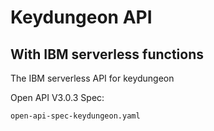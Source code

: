 # Keydungeon API

## With IBM serverless functions

The IBM serverless API for keydungeon

Open API V3.0.3 Spec:

`open-api-spec-keydungeon.yaml`
